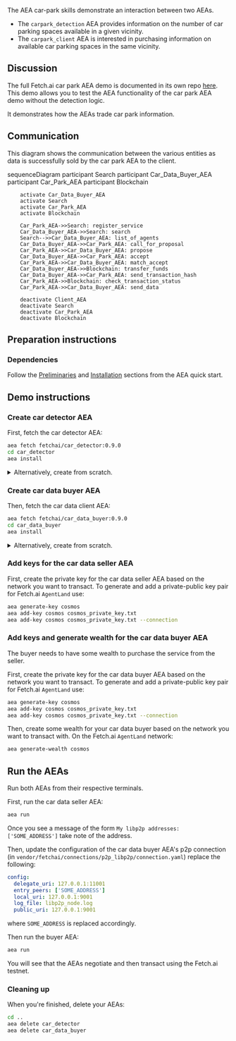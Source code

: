 The AEA car-park skills demonstrate an interaction between two AEAs.

* The `carpark_detection` AEA provides information on the number of car parking spaces available in a given vicinity.
* The `carpark_client` AEA is interested in purchasing information on available car parking spaces in the same vicinity.

## Discussion

The full Fetch.ai car park AEA demo is documented in its own repo [here](https://github.com/fetchai/carpark_agent).
This demo allows you to test the AEA functionality of the car park AEA demo without the detection logic.

It demonstrates how the AEAs trade car park information.

## Communication
This diagram shows the communication between the various entities as data is successfully sold by the car park AEA to the client. 

<div class="mermaid">
    sequenceDiagram
        participant Search
        participant Car_Data_Buyer_AEA
        participant Car_Park_AEA
        participant Blockchain
    
        activate Car_Data_Buyer_AEA
        activate Search
        activate Car_Park_AEA
        activate Blockchain
        
        Car_Park_AEA->>Search: register_service
        Car_Data_Buyer_AEA->>Search: search
        Search-->>Car_Data_Buyer_AEA: list_of_agents
        Car_Data_Buyer_AEA->>Car_Park_AEA: call_for_proposal
        Car_Park_AEA->>Car_Data_Buyer_AEA: propose
        Car_Data_Buyer_AEA->>Car_Park_AEA: accept
        Car_Park_AEA->>Car_Data_Buyer_AEA: match_accept
        Car_Data_Buyer_AEA->>Blockchain: transfer_funds
        Car_Data_Buyer_AEA->>Car_Park_AEA: send_transaction_hash
        Car_Park_AEA->>Blockchain: check_transaction_status
        Car_Park_AEA->>Car_Data_Buyer_AEA: send_data
        
        deactivate Client_AEA
        deactivate Search
        deactivate Car_Park_AEA
        deactivate Blockchain
</div>

## Preparation instructions

### Dependencies

Follow the <a href="../quickstart/#preliminaries">Preliminaries</a> and <a href="../quickstart/#installation">Installation</a> sections from the AEA quick start.

## Demo instructions

### Create car detector AEA

First, fetch the car detector AEA:
``` bash
aea fetch fetchai/car_detector:0.9.0
cd car_detector
aea install
```

<details><summary>Alternatively, create from scratch.</summary>
<p>

The following steps create the car detector from scratch:
``` bash
aea create car_detector
cd car_detector
aea add connection fetchai/p2p_libp2p:0.6.0
aea add connection fetchai/soef:0.6.0
aea add connection fetchai/ledger:0.2.0
aea add skill fetchai/carpark_detection:0.7.0
aea install
aea config set agent.default_connection fetchai/p2p_libp2p:0.6.0
```

In `car_detector/aea-config.yaml` add 
``` yaml
default_routing:
  fetchai/ledger_api:0.1.0: fetchai/ledger:0.2.0
  fetchai/oef_search:0.3.0: fetchai/soef:0.6.0
```

</p>
</details>

### Create car data buyer AEA

Then, fetch the car data client AEA:
``` bash
aea fetch fetchai/car_data_buyer:0.9.0
cd car_data_buyer
aea install
```

<details><summary>Alternatively, create from scratch.</summary>
<p>

The following steps create the car data client from scratch:
``` bash
aea create car_data_buyer
cd car_data_buyer
aea add connection fetchai/p2p_libp2p:0.6.0
aea add connection fetchai/soef:0.6.0
aea add connection fetchai/ledger:0.2.0
aea add skill fetchai/carpark_client:0.7.0
aea install
aea config set agent.default_connection fetchai/p2p_libp2p:0.6.0
```

In `car_data_buyer/aea-config.yaml` add 
``` yaml
default_routing:
  fetchai/ledger_api:0.1.0: fetchai/ledger:0.2.0
  fetchai/oef_search:0.3.0: fetchai/soef:0.6.0
```

</p>
</details>

### Add keys for the car data seller AEA

First, create the private key for the car data seller AEA based on the network you want to transact. To generate and add a private-public key pair for Fetch.ai `AgentLand` use:
``` bash
aea generate-key cosmos
aea add-key cosmos cosmos_private_key.txt
aea add-key cosmos cosmos_private_key.txt --connection
```

### Add keys and generate wealth for the car data buyer AEA

The buyer needs to have some wealth to purchase the service from the seller.

First, create the private key for the car data buyer AEA based on the network you want to transact. To generate and add a private-public key pair for Fetch.ai `AgentLand` use:
``` bash
aea generate-key cosmos
aea add-key cosmos cosmos_private_key.txt
aea add-key cosmos cosmos_private_key.txt --connection
```

Then, create some wealth for your car data buyer based on the network you want to transact with. On the Fetch.ai `AgentLand` network:
``` bash
aea generate-wealth cosmos
```

## Run the AEAs

Run both AEAs from their respective terminals.

First, run the car data seller AEA:

``` bash
aea run
```

Once you see a message of the form `My libp2p addresses: ['SOME_ADDRESS']` take note of the address.

Then, update the configuration of the car data buyer AEA's p2p connection (in `vendor/fetchai/connections/p2p_libp2p/connection.yaml`) replace the following:

``` yaml
config:
  delegate_uri: 127.0.0.1:11001
  entry_peers: ['SOME_ADDRESS']
  local_uri: 127.0.0.1:9001
  log_file: libp2p_node.log
  public_uri: 127.0.0.1:9001
```

where `SOME_ADDRESS` is replaced accordingly.

Then run the buyer AEA:
``` bash
aea run
```

You will see that the AEAs negotiate and then transact using the Fetch.ai testnet.

### Cleaning up

When you're finished, delete your AEAs:
``` bash
cd ..
aea delete car_detector
aea delete car_data_buyer
```

<br />
